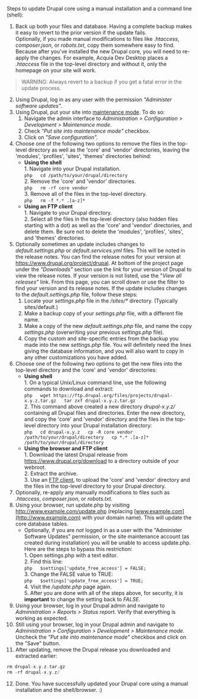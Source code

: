 Steps to update Drupal core using a manual installation and a command line (shell):

1. Back up both your files and database. Having a complete backup makes it easy to revert to the prior version if the update fails.  
Optionally, if you made manual modifications to files like _.htaccess_, _composer.json_, or _robots.txt_, copy them somewhere easy to find. Because after you've installed the new Drupal core, you will need to re-apply the changes. For example, Acquia Dev Desktop places a _.htaccess_ file in the top-level directory and without it, only the homepage on your site will work.  
<!-- note-warning -->  
> WARNING: Always revert to a backup if you get a fatal error in the update process.
2. Using Drupal, log in as any user with the permission _"Administer software updates"_.
3. Using Drupal, put your site into [maintenance mode](http://www.drupal.org/node/2827362/ "11.2. Enabling and Disabling Maintenance Mode | Drupal 8 User Guide guide on Drupal.org"). To do so:  
   1. Navigate the admin interface to _Administration > Configuration > Development > Maintenance mode_.  
   2. Check _"Put site into maintenance mode"_ checkbox.  
   3. Click on _"Save configuration"._
4. Choose one of the following two options to remove the files in the top-level directory as well as the 'core' and 'vendor' directories, leaving the 'modules', 'profiles', 'sites', 'themes' directories behind:  
   * **Using the shell**  
         1. Navigate into your Drupal installation.  
         ```php  
         cd /path/to/your/drupal/directory  
         ```  
         2. Remove the 'core' and 'vendor' directories.  
         ```php  
         rm -rf core vendor  
         ```  
         3. Remove all of the files in the top-level directory.  
         ```php  
         rm -f *.* .[a-z]*  
         ```  
   * **Using an FTP client**  
         1. Navigate to your Drupal directory.  
         2. Select all the files in the top-level directory (also hidden files starting with a dot) as well as the 'core' and 'vendor' directories, and delete them. Be sure not to delete the 'modules', 'profiles', 'sites', and 'themes' directories.
5. Optionally sometimes an update includes changes to _default.settings.php_ or _default.services.yml_ files. This will be noted in the release notes. You can find the release notes for your version at <https://www.drupal.org/project/drupal>. At bottom of the project page under the _"Downloads"_ section use the link for your version of Drupal to view the release notes. If your version is not listed, use the "_View all releases"_ link. From this page, you can scroll down or use the filter to find your version and its release notes. If the update includes changes to the _default.settings.php_ file, follow these steps:  
   1. Locate your _settings.php_ file in the _/sites/\*_ directory. (Typically sites/default.)  
   2. Make a backup copy of your _settings.php_ file, with a different file name.  
   3. Make a copy of the new _default.settings.php_ file, and name the copy _settings.php_ (overwriting your previous _settings.php_ file).  
   4. Copy the custom and site-specific entries from the backup you made into the new _settings.php_ file. You will definitely need the lines giving the database information, and you will also want to copy in any other customizations you have added.
6. Choose one of the following two options to get the new files into the top-level directory and the 'core' and 'vendor' directories:  
   * **Using shell**  
         1. On a typical Unix/Linux command line, use the following commands to download and extract:  
         ```php  
         wget https://ftp.drupal.org/files/projects/drupal-x.y.z.tar.gz  
         tar zxf drupal-x.y.z.tar.gz  
         ```  
         2. This command above created a new directory _drupal-x.y.z/_ containing all Drupal files and directories. Enter the new directory, and copy the 'core' and 'vendor' directory and the files in the top-level directory into your Drupal installation directory:  
         ```php  
         cd drupal-x.y.z  
         cp -R core vendor /path/to/your/drupal/directory  
         cp *.* .[a-z]* /path/to/your/drupal/directory  
         ```  
   * **Using the browser and FTP client**  
         1. Download the latest Drupal release from <https://www.drupal.org/download> to a directory outside of your webroot.  
         2. Extract the archive.  
         3. Use an [FTP client](https://www.google.com/search?q=FTP+client "FTP client - Google Search"), to upload the 'core' and 'vendor' directory and the files in the top-level directory to your Drupal directory.
7. Optionally, re-apply any manually modifications to files such as _.htaccess_, _composer.json_, or _robots.txt._
8. Using your browser, run update.php by visiting <http://www.example.com/update.php> (replacing [www.example.com](http://www.example.com) with your domain name). This will update the core database tables.  
   * Optionally, if you are _not_ logged in as a user with the "Administer Software Updates" permission, or the site maintenance account (as created during installation) you will be unable to access update.php. Here are the steps to bypass this restriction:  
         1. Open settings.php with a text editor.  
         2. Find this line:  
         ```php  
         $settings['update_free_access'] = FALSE;  
         ```  
         3. Change the FALSE value to TRUE:  
         ```php  
         $settings['update_free_access'] = TRUE;  
         ```  
         4. Visit the _/update.php_ page again.  
         5. After you are done with all of the steps above, for security, it is **important** to change the setting back to _FALSE._
9. Using your browser, log in your Drupal admin and navigate to _Administration > Reports > Status report_. Verify that everything is working as expected.
10. Still using your browser, log in your Drupal admin and navigate to _Administration > Configuration > Development > Maintenance mode_. Uncheck the _"Put site into maintenance mode"_ checkbox and click on the "Save" button.
11. After updating, remove the Drupal release you downloaded and extracted earlier:  
```php  
rm drupal-x.y.z.tar.gz  
rm -rf drupal-x.y.z/  
```
12. Done. You have successfully updated your Drupal core using a manual installation and the shell/browser. :)